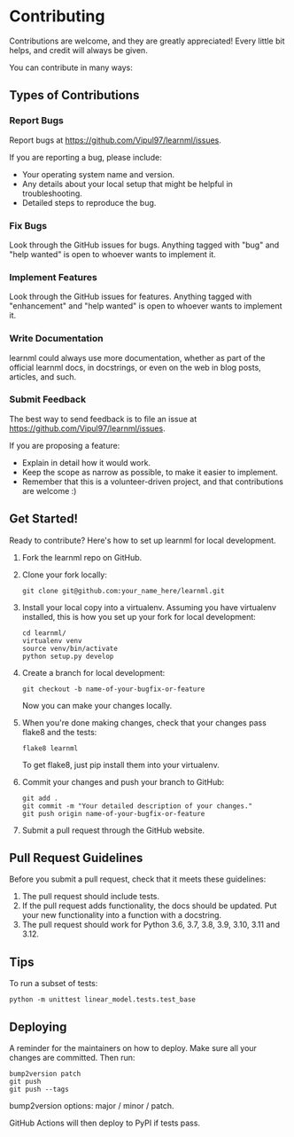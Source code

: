 # Contributing

Contributions are welcome, and they are greatly appreciated! Every little bit helps, and credit will always be given.

You can contribute in many ways:

## Types of Contributions

### Report Bugs

Report bugs at <https://github.com/Vipul97/learnml/issues>.

If you are reporting a bug, please include:

-   Your operating system name and version.
-   Any details about your local setup that might be helpful in troubleshooting.
-   Detailed steps to reproduce the bug.

### Fix Bugs

Look through the GitHub issues for bugs. Anything tagged with "bug" and "help wanted" is open to whoever wants to implement it.

### Implement Features

Look through the GitHub issues for features. Anything tagged with "enhancement" and "help wanted" is open to whoever wants to implement it.

### Write Documentation

learnml could always use more documentation, whether as part of the official learnml docs, in docstrings, or even on the web in blog posts, articles, and such.

### Submit Feedback

The best way to send feedback is to file an issue at <https://github.com/Vipul97/learnml/issues>.

If you are proposing a feature:

-   Explain in detail how it would work.
-   Keep the scope as narrow as possible, to make it easier to implement.
-   Remember that this is a volunteer-driven project, and that contributions are welcome :)

## Get Started!

Ready to contribute? Here's how to set up learnml for local development.

1.  Fork the learnml repo on GitHub.

2.  Clone your fork locally:

        git clone git@github.com:your_name_here/learnml.git

3.  Install your local copy into a virtualenv. Assuming you have virtualenv installed, this is how you set up your fork for local development:

        cd learnml/
        virtualenv venv
        source venv/bin/activate
        python setup.py develop

4.  Create a branch for local development:

        git checkout -b name-of-your-bugfix-or-feature

    Now you can make your changes locally.

5.  When you're done making changes, check that your changes pass flake8 and the tests:

        flake8 learnml

    To get flake8, just pip install them into your virtualenv.

6.  Commit your changes and push your branch to GitHub:

        git add .
        git commit -m "Your detailed description of your changes."
        git push origin name-of-your-bugfix-or-feature

7.  Submit a pull request through the GitHub website.

## Pull Request Guidelines

Before you submit a pull request, check that it meets these guidelines:

1.  The pull request should include tests.
2.  If the pull request adds functionality, the docs should be updated. Put your new functionality into a function with a docstring.
3.  The pull request should work for Python 3.6, 3.7, 3.8, 3.9, 3.10, 3.11 and 3.12.

## Tips

To run a subset of tests:

    python -m unittest linear_model.tests.test_base

## Deploying

A reminder for the maintainers on how to deploy. Make sure all your changes are committed. Then run:

    bump2version patch
    git push
    git push --tags

bump2version options: major / minor / patch.

GitHub Actions will then deploy to PyPI if tests pass.
